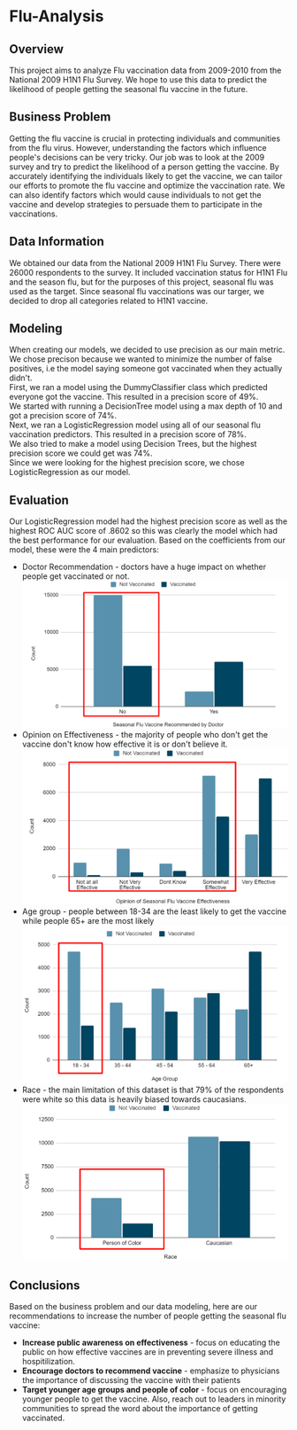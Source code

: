 # Flu-Analysis

## Overview
This project aims to analyze Flu vaccination data from 2009-2010 from the National 2009 H1N1 Flu Survey. We hope to use this data to predict the likelihood of people getting the seasonal flu vaccine in the future.

## Business Problem

Getting the flu vaccine is crucial in protecting individuals and communities from the flu virus. However, understanding the factors which influence people's decisions can be very tricky. Our job was to look at the 2009 survey and try to predict the likelihood of a person getting the vaccine. By accurately identifying the individuals likely to get the vaccine, we can tailor our efforts to promote the flu vaccine and optimize the vaccination rate. We can also identify factors which would cause individuals to not get the vaccine and develop strategies to persuade them to participate in the vaccinations.

## Data Information

We obtained our data from the National 2009 H1N1 Flu Survey. There were 26000 respondents to the survey. It included vaccination status for H1N1 Flu and the season flu, but for the purposes of this project, seasonal flu was used as the target. Since seasonal flu vaccinations was our targer, we decided to drop all categories related to H1N1 vaccine.

## Modeling

When creating our models, we decided to use precision as our main metric. We chose precison because we wanted to minimize the number of false positives, i.e the model saying someone got vaccinated when they actually didn't.  
First, we ran a model using the DummyClassifier class which predicted everyone got the vaccine. This resulted in a precision score of 49%.  
We started with running a DecisionTree model using a max depth of 10 and got a precision score of 74%.  
Next, we ran a LogisticRegression model using all of our seasonal flu vaccination predictors. This resulted in a precision score of 78%.  
We also tried to make a model using Decision Trees, but the highest precision score we could get was 74%.  
Since we were looking for the highest precision score, we chose LogisticRegression as our model.  

## Evaluation

Our LogisticRegression model had the highest precision score as well as the highest ROC AUC score of .8602 so this was clearly the model which had the best performance for our evaluation.
Based on the coefficients from our model, these were the 4 main predictors:
- Doctor Recommendation - doctors have a huge impact on whether people get vaccinated or not.  
![image](./images/doc_analysis.png)
- Opinion on Effectiveness - the majority of people who don't get the vaccine don't know how effective it is or don't believe it.
![image](./images/opinion_effectiveness.png)
- Age group - people between 18-34 are the least likely to get the vaccine while people 65+ are the most likely
![image](./images/age_group.png)
- Race - the main limitation of this dataset is that 79% of the respondents were white so this data is heavily biased towards caucasians.
![image](./images/race.png)

## Conclusions

Based on the business problem and our data modeling, here are our recommendations to increase the number of people getting the seasonal flu vaccine:
- **Increase public awareness on effectiveness** - focus on educating the public on how effective vaccines are in preventing severe illness and hospitilization.
- **Encourage doctors to recommend vaccine** - emphasize to physicians the importance of discussing the vaccine with their patients
- **Target younger age groups and people of color** - focus on encouraging younger people to get the vaccine. Also, reach out to leaders in minority communities to spread the word about the importance of getting vaccinated.
